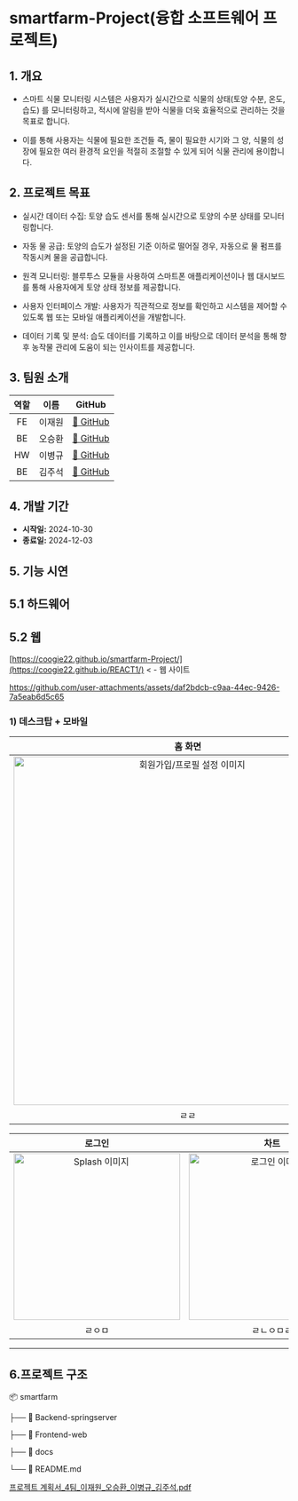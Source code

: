 # smartfarm-Project(융합 소프트웨어 프로젝트)

## 1. 개요
 * 스마트 식물 모니터링 시스템은 사용자가 실시간으로 식물의 상태(토양 수분, 온도, 습도)
를 모니터링하고, 적시에 알림을 받아 식물을 더욱 효율적으로 관리하는 것을 목표로 합니다.

 * 이를 통해 사용자는 식물에 필요한 조건들 즉, 물이 필요한 시기와 그 양, 식물의 성장에
필요한 여러 환경적 요인을 적절히 조절할 수 있게 되어 식물 관리에 용이합니다.

## 2. 프로젝트 목표

* 실시간 데이터 수집: 토양 습도 센서를 통해 실시간으로 토양의 수분 상태를 모니터링합니다.

* 자동 물 공급: 토양의 습도가 설정된 기준 이하로 떨어질 경우, 자동으로 물 펌프를 작동시켜 물을 공급합니다.

* 원격 모니터링: 블루투스 모듈을 사용하여 스마트폰 애플리케이션이나 웹 대시보드를 통해 사용자에게 토양 상태 정보를 제공합니다.

* 사용자 인터페이스 개발: 사용자가 직관적으로 정보를 확인하고 시스템을 제어할 수 있도록 웹 또는 모바일 애플리케이션을 개발합니다.

* 데이터 기록 및 분석: 습도 데이터를 기록하고 이를 바탕으로 데이터 분석을 통해 향후 농작물 관리에 도움이 되는 인사이트를 제공합니다.


## 3. 팀원 소개

| 역할 |  이름  |                 GitHub                 | 
| :--: | :----: | :------------------------------------: | 
|  FE  | 이재원 | [🔗 GitHub](https://github.com/coogie22) 
|  BE  | 오승환 | [🔗 GitHub](https://github.com/tmdghks00) 
|  HW  | 이병규 | [🔗 GitHub](https://github.com/lbg9310) 
|  BE  | 김주석 | [🔗 GitHub](https://github.com/hanjuseok) 

## 4. 개발 기간

- **시작일:** 2024-10-30
- **종료일:** 2024-12-03



## 5. 기능 시연





## 5.1 하드웨어

## 5.2 웹
[https://coogie22.github.io/smartfarm-Project/](https://coogie22.github.io/REACT1/)  < - 웹 사이트


https://github.com/user-attachments/assets/daf2bdcb-c9aa-44ec-9426-7a5eab6d5c65



### 1) 데스크탑 + 모바일

|                                                              홈 화면                                                              |
| :------------------------------------------------------------------------------------------------------------------------------------------------------------------: |
| <img width=628 src='https://github.com/user-attachments/assets/750214b3-7ea1-4b86-92c4-512eea7abe4d' alt="회원가입/프로필 설정 이미지"> |
| ㄹㄹ |

|              로그인               |         차트       |
| :-----------------------------------------: | :-------------------------------: |
| <img width=300 src='https://github.com/user-attachments/assets/10cdfbcb-1d22-41f5-bff6-e0b087807939' alt="Splash 이미지"> | <img width=300 src='https://github.com/user-attachments/assets/7d49fa35-ef92-48a8-a0e6-1e1516ed48ce' alt="로그인 이미지"> |
| ㄹㅇㅁ | ㄹㄴㅇㅁㄹ |


---






## 6.프로젝트 구조

📦 smartfarm

├── 📂 Backend-springserver

├── 📂 Frontend-web

├── 📂 docs

└── 📜 README.md

[프로젝트 계획서_4팀_이재원_오승환_이병규_김주석.pdf](https://github.com/user-attachments/files/17108745/_4._._._._.pdf)




